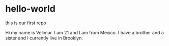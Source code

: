 # hello-world
this is our first repo

Hi my name is Velimar. I am 21 and I am from Mexico. I have a brother and a sister and I currently live in Brooklyn. 
